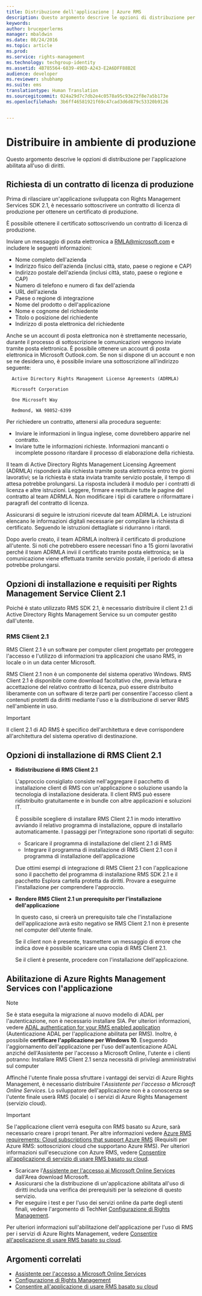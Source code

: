 ```yaml
---
title: Distribuzione dell'applicazione | Azure RMS
description: Questo argomento descrive le opzioni di distribuzione per l'applicazione abilitata all'uso di diritti
keywords: 
author: bruceperlerms
manager: mbaldwin
ms.date: 08/24/2016
ms.topic: article
ms.prod: 
ms.service: rights-management
ms.technology: techgroup-identity
ms.assetid: 4B785564-6839-49ED-A243-E2A6DFF88B2E
audience: developer
ms.reviewer: shubhamp
ms.suite: ems
translationtype: Human Translation
ms.sourcegitcommit: 024a29d7c7db2e4c0578a95c93e22f8e7a5b173e
ms.openlocfilehash: 3b6ff46581921f69c47cad3d6d879c53320b9126


---
```


# Distribuire in ambiente di produzione


Questo argomento descrive le opzioni di distribuzione per l'applicazione abilitata all'uso di diritti.

## Richiesta di un contratto di licenza di produzione

 Prima di rilasciare un'applicazione sviluppata con Rights Management Services SDK 2.1, è necessario sottoscrivere un contratto di licenza di produzione per ottenere un certificato di produzione.

È possibile ottenere il certificato sottoscrivendo un contratto di licenza di produzione.

Inviare un messaggio di posta elettronica a [RMLA@microsoft.com](mailto:rmla@microsoft.com) e includere le seguenti informazioni:

- Nome completo dell'azienda
- Indirizzo fisico dell'azienda (inclusi città, stato, paese o regione e CAP)
- Indirizzo postale dell'azienda (inclusi città, stato, paese o regione e CAP)
- Numero di telefono e numero di fax dell'azienda
- URL dell'azienda
- Paese o regione di integrazione
- Nome del prodotto o dell'applicazione
- Nome e cognome del richiedente
- Titolo o posizione del richiedente
- Indirizzo di posta elettronica del richiedente

Anche se un account di posta elettronica non è strettamente necessario, durante il processo di sottoscrizione le comunicazioni vengono inviate tramite posta elettronica. È possibile ottenere un account di posta elettronica in Microsoft Outlook.com. Se non si dispone di un account e non se ne desidera uno, è possibile inviare una sottoscrizione all'indirizzo seguente:

      Active Directory Rights Management License Agreements (ADRMLA)

      Microsoft Corporation

      One Microsoft Way

      Redmond, WA 98052-6399

Per richiedere un contratto, attenersi alla procedura seguente:
- Inviare le informazioni in lingua inglese, come dovrebbero apparire nel contratto.
- Inviare tutte le informazioni richieste. Informazioni mancanti o incomplete possono ritardare il processo di elaborazione della richiesta.

Il team di Active Directory Rights Management Licensing Agreement (ADRMLA) risponderà alla richiesta tramite posta elettronica entro tre giorni lavorativi; se la richiesta è stata inviata tramite servizio postale, il tempo di attesa potrebbe prolungarsi. La risposta includerà il modulo per i contratti di licenza e altre istruzioni. Leggere, firmare e restituire tutte le pagine del contratto al team ADRMLA. Non modificare i tipi di carattere o riformattare i paragrafi del contratto di licenza.

Assicurarsi di seguire le istruzioni ricevute dal team ADRMLA. Le istruzioni elencano le informazioni digitali necessarie per compilare la richiesta di certificato. Seguendo le istruzioni dettagliate si ridurranno i ritardi.

Dopo averlo creato, il team ADRMLA inoltrerà il certificato di produzione all'utente. Si noti che potrebbero essere necessari fino a 15 giorni lavorativi perché il team ADRMLA invii il certificato tramite posta elettronica; se la comunicazione viene effettuata tramite servizio postale, il periodo di attesa potrebbe prolungarsi.


## Opzioni di installazione e requisiti per Rights Management Service Client 2.1

Poiché è stato utilizzato RMS SDK 2.1, è necessario distribuire il client 2.1 di Active Directory Rights Management Service su un computer gestito dall'utente.

### RMS Client 2.1

RMS Client 2.1 è un software per computer client progettato per proteggere l'accesso e l'utilizzo di informazioni tra applicazioni che usano RMS, in locale o in un data center Microsoft.

RMS Client 2.1 non è un componente del sistema operativo Windows. RMS Client 2.1 è disponibile come download facoltativo che, previa lettura e accettazione del relativo contratto di licenza, può essere distribuito liberamente con un software di terze parti per consentire l'accesso client a contenuti protetti da diritti mediante l'uso e la distribuzione di server RMS nell'ambiente in uso.


> [!IMPORTANT]
> Il client 2.1 di AD RMS è specifico dell'architettura e deve corrispondere all'architettura del sistema operativo di destinazione.


## Opzioni di installazione di RMS Client 2.1

-   **Ridistribuzione di RMS Client 2.1**

    L'approccio consigliato consiste nell'aggregare il pacchetto di installazione client di RMS con un'applicazione o soluzione usando la tecnologia di installazione desiderata. Il client RMS può essere ridistribuito gratuitamente e in bundle con altre applicazioni e soluzioni IT.

    È possibile scegliere di installare RMS Client 2.1 in modo interattivo avviando il relativo programma di installazione, oppure di installarlo automaticamente. I passaggi per l'integrazione sono riportati di seguito:

    -   Scaricare il programma di installazione del client 2.1 di RMS
    -   Integrare il programma di installazione di RMS Client 2.1 con il programma di installazione dell'applicazione

    Due ottimi esempi di integrazione di RMS Client 2.1 con l'applicazione sono il pacchetto del programma di installazione RMS SDK 2.1 e il pacchetto Esplora cartella protetta da diritti. Provare a eseguirne l'installazione per comprendere l'approccio.

-   **Rendere RMS Client 2.1 un prerequisito per l'installazione dell'applicazione**

    In questo caso, si creerà un prerequisito tale che l'installazione dell'applicazione avrà esito negativo se RMS Client 2.1 non è presente nel computer dell'utente finale.

    Se il client non è presente, trasmettere un messaggio di errore che indica dove è possibile scaricare una copia di RMS Client 2.1.

    Se il client è presente, procedere con l'installazione dell'applicazione.

## Abilitazione di Azure Rights Management Services con l'applicazione

> [!NOTE]
> Se è stata eseguita la migrazione al nuovo modello di ADAL per l'autenticazione, non è necessario installare SIA. Per ulteriori informazioni, vedere [ADAL authentication for your RMS enabled application](adal-auth.md) (Autenticazione ADAL per l'applicazione abilitata per RMS).
> Inoltre, è possibile **certificare l'applicazione per Windows 10**. Eseguendo l'aggiornamento dell'applicazione per l'uso dell'autenticazione ADAL anziché dell'Assistente per l'accesso a Microsoft Online, l'utente e i clienti potranno: Installare RMS Client 2.1 senza necessità di privilegi amministrativi sul computer


Affinché l'utente finale possa sfruttare i vantaggi dei servizi di Azure Rights Management, è necessario distribuire l'*Assistente per l'accesso a Microsoft Online Services*. Lo sviluppatore dell'applicazione non è a conoscenza se l'utente finale userà RMS (locale) o i servizi di Azure Rights Management (servizio cloud).


> [!IMPORTANT]
> Se l'applicazione client verrà eseguita con RMS basato su Azure, sarà necessario creare i propri tenant. Per altre informazioni vedere [Azure RMS requirements: Cloud subscriptions that support Azure RMS](../get-started/requirements-subscriptions.md) (Requisiti per Azure RMS: sottoscrizioni cloud che supportano Azure RMS).
> Per ulteriori informazioni sull'esecuzione con Azure RMS, vedere [Consentire all'applicazione di servizio di usare RMS basato su cloud](how-to-use-file-api-with-aadrm-cloud.md).

-   Scaricare l'[Assistente per l'accesso ai Microsoft Online Services](http://www.microsoft.com/en-us/download/details.aspx?id=28177) dall'Area download Microsoft.
-   Assicurarsi che la distribuzione di un'applicazione abilitata all'uso di diritti includa una verifica dei prerequisiti per la selezione di questo servizio.
-   Per eseguire i test e per l'uso dei servizi online da parte degli utenti finali, vedere l'argomento di TechNet [Configurazione di Rights Management](https://TechNet.Microsoft.Com/en-us/library/jj585002.aspx).

Per ulteriori informazioni sull'abilitazione dell'applicazione per l'uso di RMS per i servizi di Azure Rights Management, vedere [Consentire all'applicazione di usare RMS basato su cloud](how-to-use-file-api-with-aadrm-cloud.md).

## Argomenti correlati

* [Assistente per l'accesso a Microsoft Online Services](http://www.microsoft.com/en-us/download/details.aspx?id=28177)
* [Configurazione di Rights Management](https://TechNet.Microsoft.Com/en-us/library/jj585002.aspx)
* [Consentire all'applicazione di usare RMS basato su cloud](how-to-use-file-api-with-aadrm-cloud.md)
 

 



<!--HONumber=Aug16_HO4-->


